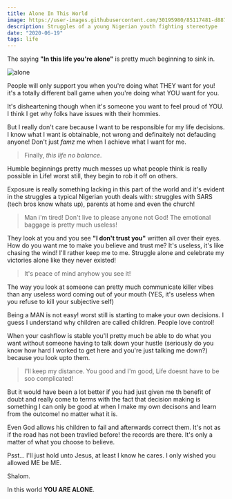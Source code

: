 ```yaml
---
title: Alone In This World
image: https://user-images.githubusercontent.com/30195980/85117481-d8876d00-b216-11ea-8ca7-f2e3e902c541.jpg
description: Struggles of a young Nigerian youth fighting stereotype
date: "2020-06-19"
tags: life
---
```


The saying **"In this life you're alone"** is pretty much beginning to sink in.

![alone](https://user-images.githubusercontent.com/30195980/85117481-d8876d00-b216-11ea-8ca7-f2e3e902c541.jpg)

People will only support you when you're doing what THEY want for you! it's a totally different ball game when you're doing what YOU want for you.

It's disheartening though when it's someone you want to feel proud of YOU. I think I get why folks have issues with their hommies.

But I really don't care because I want to be responsible for my life decisions. I know what I want is obtainable, not wrong and definaitely not defauding anyone! Don't just *famz* me when I achieve what I want for me.

> Finally, *this life no balance*.

Humble beginnings pretty much messes up what people think is really possible in Life! worst still, they begin to rob it off on others.

Exposure is really something lacking in this part of the world and it's evident in the struggles a typical Nigerian youth deals with: struggles with SARS (tech bros know whats up), parents at home and even the church!

> Man i'm tired! Don't live to please anyone not God! The emotional baggage is pretty much useless!

They look at you and you see **"I don't trust you"** written all over their eyes. How do you want me to make you believe and trust me? It's useless, it's like chasing the wind! I'll rather keep me to me. Struggle alone and celebrate my victories alone like they never existed!

> It's peace of mind anyhow you see it!

The way you look at someone can pretty much communicate killer vibes than any useless word coming out of your mouth (YES, it's useless when you refuse to kill your subjective self)

Being a MAN is not easy! worst still is starting to make your own decisions. I guess I understand why children are called children. People love control!

When your cashflow is stable you'll pretty much be able to do what you want without someone having to talk down your hustle (seriously do you know how hard I worked to get here and you're just talking me down?) because you look upto them.

> I'll keep my distance. You good and I'm good, Life doesnt have to be soo complicated!

But it would have been a lot better if you had just given me th benefit of doubt and really come to terms with the fact that decision making is something I can only be good at when I make my own decisons and learn from the outcome! no matter what it is.

Even God allows his children to fail and afterwards correct them. It's not as if the road has not been travlled before! the records are there. It's only a matter of what you choose to believe.

Psst... I'll just hold unto Jesus, at least I know he cares. I only wished you allowed ME be ME.

Shalom.

In this world **YOU ARE ALONE**.